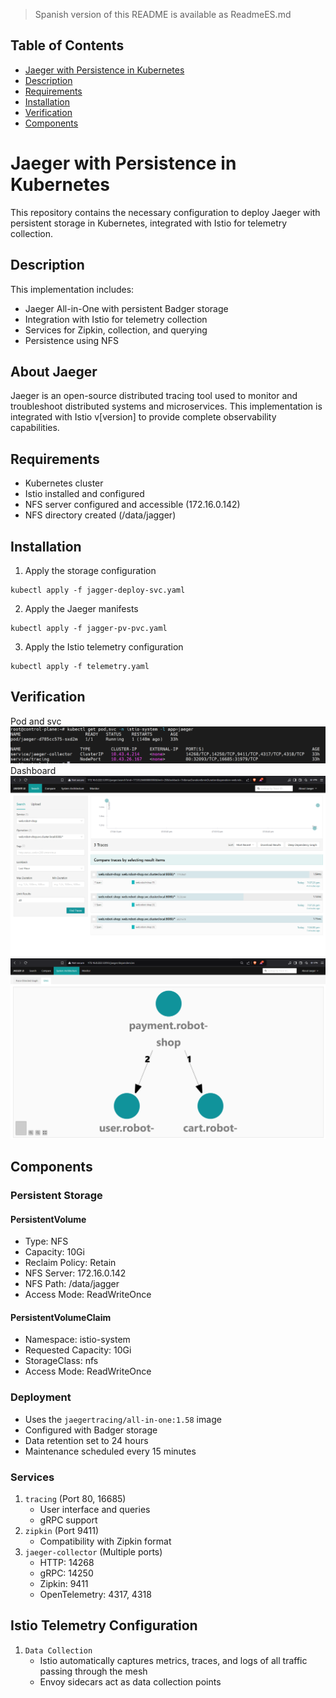 > Spanish version of this README is available as ReadmeES.md

## Table of Contents
* [Jaeger with Persistence in Kubernetes](#item1)
* [Description](#item2)
* [Requirements](#item3)
* [Installation](#item4)
* [Verification](#item5)
* [Components](#item6)

<a name="item1"></a>
# Jaeger with Persistence in Kubernetes
This repository contains the necessary configuration to deploy Jaeger with persistent storage in Kubernetes, integrated with Istio for telemetry collection.

<a name="item2"></a>
## Description
This implementation includes:
- Jaeger All-in-One with persistent Badger storage
- Integration with Istio for telemetry collection
- Services for Zipkin, collection, and querying
- Persistence using NFS

## About Jaeger
Jaeger is an open-source distributed tracing tool used to monitor and troubleshoot distributed systems and microservices. This implementation is integrated with Istio v[version] to provide complete observability capabilities.

<a name="item3"></a>
## Requirements
- Kubernetes cluster
- Istio installed and configured
- NFS server configured and accessible (172.16.0.142)
- NFS directory created (/data/jagger)

<a name="item4"></a>
## Installation
1. Apply the storage configuration
```
kubectl apply -f jagger-deploy-svc.yaml
```
2. Apply the Jaeger manifests
```
kubectl apply -f jagger-pv-pvc.yaml
```
3. Apply the Istio telemetry configuration
```
kubectl apply -f telemetry.yaml
```

<a name="item5"></a>
## Verification
Pod and svc
![jagger-1](https://github.com/Andherson333333/robot-shop/blob/master/image/robot-shop-jagger-1.png)
Dashboard
![jagger-2](https://github.com/Andherson333333/robot-shop/blob/master/image/robot-shop-jagger-2.png)
![jagger-3](https://github.com/Andherson333333/robot-shop/blob/master/image/robot-shop-jagger-3.png)

<a name="item6"></a>
## Components
### Persistent Storage
#### PersistentVolume
- Type: NFS
- Capacity: 10Gi
- Reclaim Policy: Retain
- NFS Server: 172.16.0.142
- NFS Path: /data/jagger
- Access Mode: ReadWriteOnce

#### PersistentVolumeClaim
- Namespace: istio-system
- Requested Capacity: 10Gi
- StorageClass: nfs
- Access Mode: ReadWriteOnce

### Deployment
- Uses the `jaegertracing/all-in-one:1.58` image
- Configured with Badger storage
- Data retention set to 24 hours
- Maintenance scheduled every 15 minutes

### Services
1. `tracing` (Port 80, 16685)
   - User interface and queries
   - gRPC support
2. `zipkin` (Port 9411)
   - Compatibility with Zipkin format
3. `jaeger-collector` (Multiple ports)
   - HTTP: 14268
   - gRPC: 14250
   - Zipkin: 9411
   - OpenTelemetry: 4317, 4318

## Istio Telemetry Configuration
1. `Data Collection`
   - Istio automatically captures metrics, traces, and logs of all traffic passing through the mesh
   - Envoy sidecars act as data collection points

